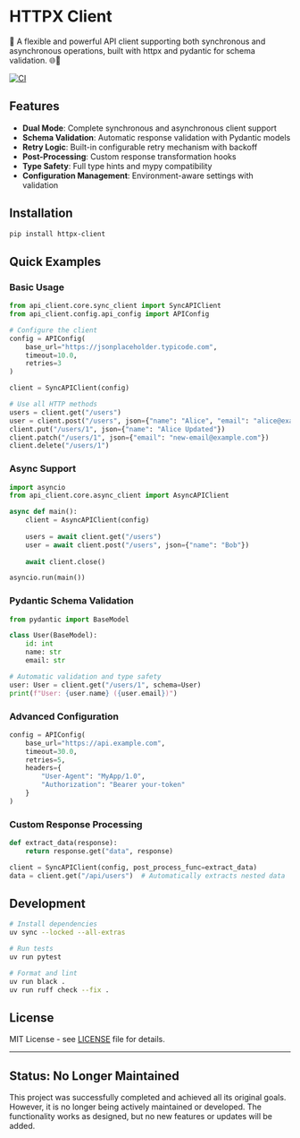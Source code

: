 # HTTPX Client

🚀 A flexible and powerful API client supporting both synchronous and asynchronous operations, built with httpx and pydantic for schema validation. 🌐🔧

[![CI](https://github.com/aafre/APIClient/actions/workflows/ci.yml/badge.svg)](https://github.com/aafre/APIClient/actions/workflows/ci.yml)

## Features

- **Dual Mode**: Complete synchronous and asynchronous client support
- **Schema Validation**: Automatic response validation with Pydantic models
- **Retry Logic**: Built-in configurable retry mechanism with backoff
- **Post-Processing**: Custom response transformation hooks
- **Type Safety**: Full type hints and mypy compatibility
- **Configuration Management**: Environment-aware settings with validation

## Installation

```bash
pip install httpx-client
```

## Quick Examples

### Basic Usage

```python
from api_client.core.sync_client import SyncAPIClient
from api_client.config.api_config import APIConfig

# Configure the client
config = APIConfig(
    base_url="https://jsonplaceholder.typicode.com",
    timeout=10.0,
    retries=3
)

client = SyncAPIClient(config)

# Use all HTTP methods
users = client.get("/users")
user = client.post("/users", json={"name": "Alice", "email": "alice@example.com"})
client.put("/users/1", json={"name": "Alice Updated"})
client.patch("/users/1", json={"email": "new-email@example.com"})
client.delete("/users/1")
```

### Async Support

```python
import asyncio
from api_client.core.async_client import AsyncAPIClient

async def main():
    client = AsyncAPIClient(config)
    
    users = await client.get("/users")
    user = await client.post("/users", json={"name": "Bob"})
    
    await client.close()

asyncio.run(main())
```

### Pydantic Schema Validation

```python
from pydantic import BaseModel

class User(BaseModel):
    id: int
    name: str
    email: str

# Automatic validation and type safety
user: User = client.get("/users/1", schema=User)
print(f"User: {user.name} ({user.email})")
```

### Advanced Configuration

```python
config = APIConfig(
    base_url="https://api.example.com",
    timeout=30.0,
    retries=5,
    headers={
        "User-Agent": "MyApp/1.0",
        "Authorization": "Bearer your-token"
    }
)
```

### Custom Response Processing

```python
def extract_data(response):
    return response.get("data", response)

client = SyncAPIClient(config, post_process_func=extract_data)
data = client.get("/api/users")  # Automatically extracts nested data
```

## Development

```bash
# Install dependencies
uv sync --locked --all-extras

# Run tests
uv run pytest

# Format and lint
uv run black .
uv run ruff check --fix .
```

## License

MIT License - see [LICENSE](LICENSE) file for details.

---

## Status: No Longer Maintained

This project was successfully completed and achieved all its original goals. However, it is no longer being actively maintained or developed. The functionality works as designed, but no new features or updates will be added.